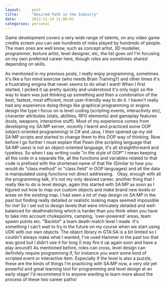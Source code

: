 ```yaml
---
layout:     post
title:      "Desired Path in the Industry"
date:       2012-11-14 11:08:01
categories: personal
---
```

Game development covers a very wide range of talents, on any video game credits screen you can see hundreds of roles played by hundreds of people. The main ones are well know, such as concept artist, 3D modeller, programmer, texture artist, level designer, etc, the list goes on! I'm focusing on my own preferred career here, though roles are sometimes shared depending on skills.
<!--more-->

As mentioned in my previous posts, I really enjoy programming, sometimes it's like a fun mind exercise (who needs Brain Training?) and other times it's a frustrating enigma that never seems to do what I want! When I first started, I picked it up pretty quickly and understood it's only logic so the way to learn was just thinking up something and then a combination of the best, fastest, most efficient, most user-friendly way to do it. I haven't really had any experience doing things like graphical programming or engine design the type I focus on is level coding (scripting events, interactivity etc), character attributes (stats, abilities, RPG elements) and gameplay features (tools, weapons, interactive stuff). Most of my experience comes from developing my SA:MP server, recently I learnt and practiced some OOP (object-oriented programming) in C# and Java, I then opened up my old SA:MP scripts and started to change them to this OOP way of thinking. Now before I go further I must explain that Pawn (the scripting language that SA:MP uses) is not an object-oriented language, it's all straightforward and typeless. So when I say writing code "in the style of OOP" I mean keeping all the code in a separate file, all the functions and variables related to that code is prefixed with the shortened name of that file (Similar to how you would do "class.method" or "class.field" in OOP languages) and all the data is manipulated using functions not direct addressing.   Okay, enough with all the programming talk, it's not my only desired career, another thing that I really like to do is level design, again this started with SA:MP as soon as I figured out how to map out custom objects and make brand new levels or areas on the existing map. I had seen a lot of map design on SA:MP in the past but finding really detailed or realistic looking maps seemed impossible for me! So I set out to design levels that were intricately detailed and well-balanced for deathmatching which is harder than you think when you have to take into account chokepoints, camping, 'over-powered' areas, team spawn points etc. "Backlot" a team death-match level I made. It's something I can't wait to try in the future on my course when we start using UDK with our own objects. The object library in GTA:SA is a bit limited so I couldn't always make what I wanted, I've used Hammer in the past too that was good but I didn't use it for long (I may fire it up again soon and have a play around!) As mentioned before, roles can cross, level design can definitely require programming if, for instance you want some kind of scripted event or interactive item. Especially if the level is also a puzzle, these are the kinds of things I'm practicing with SA:MP now, a very old yet powerful and great learning tool for programming and level design at an early stage! I'd recommend it to anyone wanting to learn more about the process of these two career paths!
